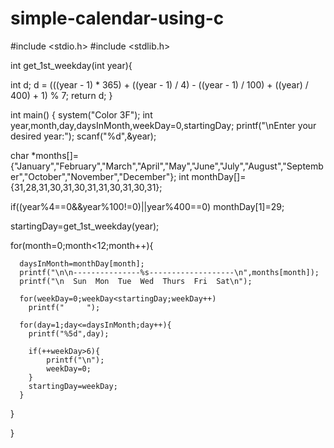 # simple-calendar-using-c
#include <stdio.h>
#include <stdlib.h>

int get_1st_weekday(int year){

  int d;
  d = (((year - 1) * 365) + ((year - 1) / 4) - ((year - 1) / 100) + ((year) / 400) + 1) % 7;
  return d;
}

int main()
{
   system("Color 3F");
   int year,month,day,daysInMonth,weekDay=0,startingDay;
   printf("\nEnter your desired year:");
   scanf("%d",&year);

   char *months[]={"January","February","March","April","May","June","July","August","September","October","November","December"};
   int monthDay[]={31,28,31,30,31,30,31,31,30,31,30,31};

   if((year%4==0&&year%100!=0)||year%400==0)
       monthDay[1]=29;

   startingDay=get_1st_weekday(year);

   for(month=0;month<12;month++){

      daysInMonth=monthDay[month];
      printf("\n\n---------------%s-------------------\n",months[month]);
      printf("\n  Sun  Mon  Tue  Wed  Thurs  Fri  Sat\n");

      for(weekDay=0;weekDay<startingDay;weekDay++)
        printf("     ");

      for(day=1;day<=daysInMonth;day++){
        printf("%5d",day);

        if(++weekDay>6){
            printf("\n");
            weekDay=0;
        }
        startingDay=weekDay;
      }

   }


}
